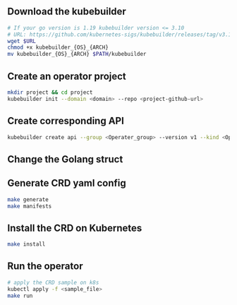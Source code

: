 ## Download the kubebuilder

```bash
# If your go version is 1.19 kubebuilder version <= 3.10
# URL: https://github.com/kubernetes-sigs/kubebuilder/releases/tag/v3.10.0
wget $URL
chmod +x kubebuilder_{OS}_{ARCH}
mv kubebuilder_{OS}_{ARCH} $PATH/kubebuilder
```


## Create an operator project

```bash
mkdir project && cd project
kubebuilder init --domain <domain> --repo <project-github-url>
```

## Create corresponding API

```bash
kubebuilder create api --group <Operater_group> --version v1 --kind <Operater_name>
```

## Change the Golang struct

## Generate CRD yaml config

```bash 
make generate
make manifests
```

## Install the CRD on Kubernetes

```bash
make install
```

## Run the operator

```bash
# apply the CRD sample on k8s
kubectl apply -f <sample_file>
make run
```
